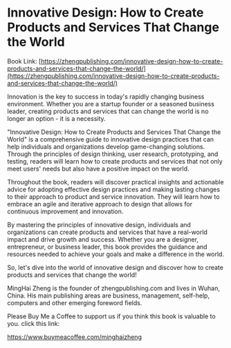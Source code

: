 # Innovative Design: How to Create Products and Services That Change the World

Book Link: [https://zhengpublishing.com/innovative-design-how-to-create-products-and-services-that-change-the-world/](https://zhengpublishing.com/innovative-design-how-to-create-products-and-services-that-change-the-world/)

Innovation is the key to success in today's rapidly changing business environment. Whether you are a startup founder or a seasoned business leader, creating products and services that can change the world is no longer an option - it is a necessity.

"Innovative Design: How to Create Products and Services That Change the World" is a comprehensive guide to innovative design practices that can help individuals and organizations develop game-changing solutions. Through the principles of design thinking, user research, prototyping, and testing, readers will learn how to create products and services that not only meet users' needs but also have a positive impact on the world.

Throughout the book, readers will discover practical insights and actionable advice for adopting effective design practices and making lasting changes to their approach to product and service innovation. They will learn how to embrace an agile and iterative approach to design that allows for continuous improvement and innovation.

By mastering the principles of innovative design, individuals and organizations can create products and services that have a real-world impact and drive growth and success. Whether you are a designer, entrepreneur, or business leader, this book provides the guidance and resources needed to achieve your goals and make a difference in the world.

So, let's dive into the world of innovative design and discover how to create products and services that change the world!

MingHai Zheng is the founder of zhengpublishing.com and lives in Wuhan, China. His main publishing areas are business, management, self-help, computers and other emerging foreword fields.

Please Buy Me a Coffee to support us if you think this book is valuable to you. click this link:

https://www.buymeacoffee.com/minghaizheng
